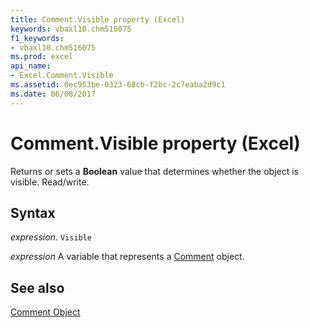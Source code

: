 ```yaml
---
title: Comment.Visible property (Excel)
keywords: vbaxl10.chm516075
f1_keywords:
- vbaxl10.chm516075
ms.prod: excel
api_name:
- Excel.Comment.Visible
ms.assetid: 0ec953be-0323-68cb-f2bc-2c7eaba2d9c1
ms.date: 06/08/2017
---
```



# Comment.Visible property (Excel)

Returns or sets a  **Boolean** value that determines whether the object is visible. Read/write.


## Syntax

_expression_. `Visible`

_expression_ A variable that represents a [Comment](Excel.Comment.md) object.


## See also


[Comment Object](Excel.Comment.md)

